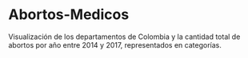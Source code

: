 # Abortos-Medicos
Visualización de los departamentos de Colombia y la cantidad total de abortos por año entre 2014 y 2017, representados en categorías.
